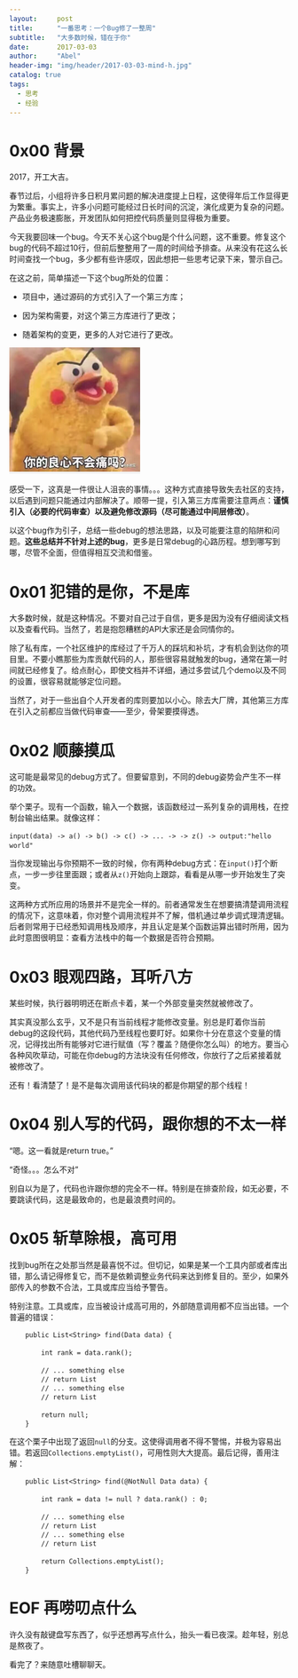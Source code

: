 ```yaml
---
layout:     post
title:      "一番思考：一个Bug修了一整周"
subtitle:   "大多数时候，错在于你"
date:       2017-03-03
author:     "Abel"
header-img: "img/header/2017-03-03-mind-h.jpg"
catalog: true
tags:
  - 思考
  - 经验
---
```


# 0x00 背景

2017，开工大吉。

春节过后，小组将许多日积月累问题的解决进度提上日程，这使得年后工作显得更为繁重。事实上，许多小问题可能经过日长时间的沉淀，演化成更为复杂的问题。产品业务极速膨胀，开发团队如何把控代码质量则显得极为重要。

今天我要回味一个bug。今天不关心这个bug是个什么问题，这不重要。修复这个bug的代码不超过10行，但前后整整用了一周的时间给予排查。从来没有花这么长时间查找一个bug，多少都有些许感叹，因此想把一些思考记录下来，警示自己。

在这之前，简单描述一下这个bug所处的位置：

- 项目中，通过源码的方式引入了一个第三方库；

- 因为架构需要，对这个第三方库进行了更改；

- 随着架构的变更，更多的人对它进行了更改。

![](/img/in_post/2017-03-03-mind-0.png)

感受一下，这真是一件很让人沮丧的事情。。。这种方式直接导致失去社区的支持，以后遇到问题只能通过内部解决了。顺带一提，引入第三方库需要注意两点：**谨慎引入（必要的代码审查）**以及**避免修改源码（尽可能通过中间层修改）**。

以这个bug作为引子，总结一些debug的想法思路，以及可能要注意的陷阱和问题。**这些总结并不针对上述的bug**，更多是日常debug的心路历程。想到哪写到哪，尽管不全面，但值得相互交流和借鉴。

# 0x01 犯错的是你，不是库

大多数时候，就是这种情况。不要对自己过于自信，更多是因为没有仔细阅读文档以及查看代码。当然了，若是抱怨糟糕的API大家还是会同情你的。

除了私有库，一个社区维护的库经过了千万人的踩坑和补坑，才有机会到达你的项目里。不要小瞧那些为库贡献代码的人，那些很容易就触发的bug，通常在第一时间就已经修复了。给点耐心，即使文档并不详细，通过多尝试几个demo以及不同的设置，很容易就能够定位问题。

当然了，对于一些出自个人开发者的库则要加以小心。除去大厂牌，其他第三方库在引入之前都应当做代码审查——至少，骨架要摸得透。

# 0x02 顺藤摸瓜

这可能是最常见的debug方式了。但要留意到，不同的debug姿势会产生不一样的功效。

举个栗子。现有一个函数，输入一个数据，该函数经过一系列复杂的调用栈，在控制台输出结果。就像这样：

`input(data) -> a() -> b() -> c() -> ... -> -> z() -> output:"hello world"`

当你发现输出与你预期不一致的时候，你有两种debug方式：在`input()`打个断点，一步一步往里面跟；或者从`z()`开始向上跟踪，看看是从哪一步开始发生了突变。

这两种方式所应用的场景并不是完全一样的。前者通常发生在想要搞清楚调用流程的情况下，这意味着，你对整个调用流程并不了解，借机通过单步调式理清逻辑。后者则常用于已经悉知调用栈及顺序，并且认定是某个函数运算出错时所用，因为此时意图很明显：查看方法栈中的每一个数据是否符合预期。

# 0x03 眼观四路，耳听八方

某些时候，执行器明明还在断点卡着，某一个外部变量突然就被修改了。

其实真没那么玄乎，又不是只有当前线程才能修改变量。别总是盯着你当前debug的这段代码，其他代码乃至线程也要盯好。如果你十分在意这个变量的情况，记得找出所有能够对它进行赋值（写？覆盖？随便你怎么叫）的地方。要当心各种风吹草动，可能在你debug的方法块没有任何修改，你放行了之后紧接着就被修改了。

还有！看清楚了！是不是每次调用该代码块的都是你期望的那个线程！

# 0x04 别人写的代码，跟你想的不太一样

“嗯。这一看就是return true。”

“奇怪。。。怎么不对”

别自以为是了，代码也许跟你想的完全不一样。特别是在排查阶段，如无必要，不要跳读代码，这是最致命的，也是最浪费时间的。

# 0x05 斩草除根，高可用

找到bug所在之处那当然是最喜悦不过。但切记，如果是某一个工具内部或者库出错，那么请记得修复它，而不是依赖调整业务代码来达到修复目的。至少，如果外部传入的参数不合法，工具或库应当给予警告。

特别注意。工具或库，应当被设计成高可用的，外部随意调用都不应当出错。一个普遍的错误：

```
    public List<String> find(Data data) {

        int rank = data.rank();

        // ... something else
        // return List
        // ... something else
        // return List
        
        return null;
    }
```

在这个栗子中出现了返回`null`的分支。这使得调用者不得不警惕，并极为容易出错。若返回`Collections.emptyList()`，可用性则大大提高。最后记得，善用注解：

```
    public List<String> find(@NotNull Data data) {

        int rank = data != null ? data.rank() : 0;

        // ... something else
        // return List
        // ... something else
        // return List

        return Collections.emptyList();
    }
```

# EOF 再唠叨点什么

许久没有敲键盘写东西了，似乎还想再写点什么，抬头一看已夜深。趁年轻，别总是熬夜了。

看完了？来随意吐槽聊聊天。